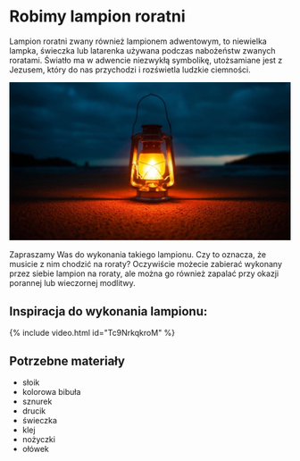 # Robimy lampion roratni

Lampion roratni zwany również lampionem adwentowym, to niewielka lampka, świeczka lub latarenka używana podczas nabożeństw zwanych roratami. Światło ma w adwencie niezwykłą symbolikę, utożsamiane jest z Jezusem, który do nas przychodzi i rozświetla ludzkie ciemności.

![Zdjęcie](/img/2020-12-01.jpg)

Zapraszamy Was do wykonania takiego lampionu. Czy to oznacza, że musicie z nim chodzić na roraty? Oczywiście możecie zabierać wykonany przez siebie lampion na roraty, ale można go również zapalać przy okazji porannej lub wieczornej modlitwy.

## Inspiracja do wykonania lampionu:

{% include video.html id="Tc9NrkqkroM" %}

## Potrzebne materiały

- słoik
- kolorowa bibuła
- sznurek
- drucik
- świeczka
- klej
- nożyczki
- ołówek
